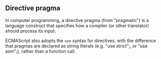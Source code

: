 ## Directive pragma

In computer programming, a directive pragma (from "pragmatic") is a language construct that specifies how a compiler (or other translator) should process its input. 

ECMAScript also adopts the `use` syntax for directives, with the difference that pragmas are declared as string literals (e.g. "use strict";, or "use asm";), rather than a function call.
